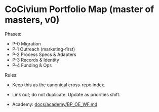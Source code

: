 <!-- status: stub; target: 150+ words -->
<!-- status: stub; target: 150+ words -->
<!-- status: stub; target: 150+ words -->
<!-- status: stub; target: 150+ words -->
# CoCivium Portfolio Map (master of masters, v0)

Phases:
- P-0 Migration
- P-1 Outreach (marketing-first)
- P-2 Process Specs & Adapters
- P-3 Records & Identity
- P-4 Funding & Ops

Rules:
- Keep this as the canonical cross-repo index.
- Link out; do not duplicate.  Update as priorities shift.

- Academy: [docs/academy/BP_OE_WF.md](../academy/BP_OE_WF.md)





